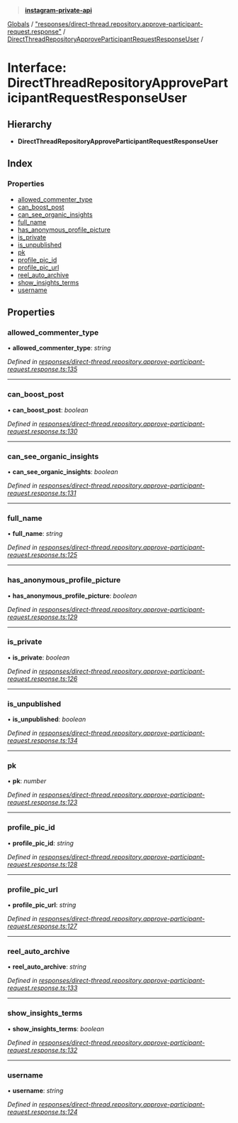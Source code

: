> **[instagram-private-api](../README.md)**

[Globals](../README.md) / ["responses/direct-thread.repository.approve-participant-request.response"](../modules/_responses_direct_thread_repository_approve_participant_request_response_.md) / [DirectThreadRepositoryApproveParticipantRequestResponseUser](_responses_direct_thread_repository_approve_participant_request_response_.directthreadrepositoryapproveparticipantrequestresponseuser.md) /

# Interface: DirectThreadRepositoryApproveParticipantRequestResponseUser

## Hierarchy

* **DirectThreadRepositoryApproveParticipantRequestResponseUser**

## Index

### Properties

* [allowed_commenter_type](_responses_direct_thread_repository_approve_participant_request_response_.directthreadrepositoryapproveparticipantrequestresponseuser.md#allowed_commenter_type)
* [can_boost_post](_responses_direct_thread_repository_approve_participant_request_response_.directthreadrepositoryapproveparticipantrequestresponseuser.md#can_boost_post)
* [can_see_organic_insights](_responses_direct_thread_repository_approve_participant_request_response_.directthreadrepositoryapproveparticipantrequestresponseuser.md#can_see_organic_insights)
* [full_name](_responses_direct_thread_repository_approve_participant_request_response_.directthreadrepositoryapproveparticipantrequestresponseuser.md#full_name)
* [has_anonymous_profile_picture](_responses_direct_thread_repository_approve_participant_request_response_.directthreadrepositoryapproveparticipantrequestresponseuser.md#has_anonymous_profile_picture)
* [is_private](_responses_direct_thread_repository_approve_participant_request_response_.directthreadrepositoryapproveparticipantrequestresponseuser.md#is_private)
* [is_unpublished](_responses_direct_thread_repository_approve_participant_request_response_.directthreadrepositoryapproveparticipantrequestresponseuser.md#is_unpublished)
* [pk](_responses_direct_thread_repository_approve_participant_request_response_.directthreadrepositoryapproveparticipantrequestresponseuser.md#pk)
* [profile_pic_id](_responses_direct_thread_repository_approve_participant_request_response_.directthreadrepositoryapproveparticipantrequestresponseuser.md#profile_pic_id)
* [profile_pic_url](_responses_direct_thread_repository_approve_participant_request_response_.directthreadrepositoryapproveparticipantrequestresponseuser.md#profile_pic_url)
* [reel_auto_archive](_responses_direct_thread_repository_approve_participant_request_response_.directthreadrepositoryapproveparticipantrequestresponseuser.md#reel_auto_archive)
* [show_insights_terms](_responses_direct_thread_repository_approve_participant_request_response_.directthreadrepositoryapproveparticipantrequestresponseuser.md#show_insights_terms)
* [username](_responses_direct_thread_repository_approve_participant_request_response_.directthreadrepositoryapproveparticipantrequestresponseuser.md#username)

## Properties

###  allowed_commenter_type

• **allowed_commenter_type**: *string*

*Defined in [responses/direct-thread.repository.approve-participant-request.response.ts:135](https://github.com/dilame/instagram-private-api/blob/3e16058/src/responses/direct-thread.repository.approve-participant-request.response.ts#L135)*

___

###  can_boost_post

• **can_boost_post**: *boolean*

*Defined in [responses/direct-thread.repository.approve-participant-request.response.ts:130](https://github.com/dilame/instagram-private-api/blob/3e16058/src/responses/direct-thread.repository.approve-participant-request.response.ts#L130)*

___

###  can_see_organic_insights

• **can_see_organic_insights**: *boolean*

*Defined in [responses/direct-thread.repository.approve-participant-request.response.ts:131](https://github.com/dilame/instagram-private-api/blob/3e16058/src/responses/direct-thread.repository.approve-participant-request.response.ts#L131)*

___

###  full_name

• **full_name**: *string*

*Defined in [responses/direct-thread.repository.approve-participant-request.response.ts:125](https://github.com/dilame/instagram-private-api/blob/3e16058/src/responses/direct-thread.repository.approve-participant-request.response.ts#L125)*

___

###  has_anonymous_profile_picture

• **has_anonymous_profile_picture**: *boolean*

*Defined in [responses/direct-thread.repository.approve-participant-request.response.ts:129](https://github.com/dilame/instagram-private-api/blob/3e16058/src/responses/direct-thread.repository.approve-participant-request.response.ts#L129)*

___

###  is_private

• **is_private**: *boolean*

*Defined in [responses/direct-thread.repository.approve-participant-request.response.ts:126](https://github.com/dilame/instagram-private-api/blob/3e16058/src/responses/direct-thread.repository.approve-participant-request.response.ts#L126)*

___

###  is_unpublished

• **is_unpublished**: *boolean*

*Defined in [responses/direct-thread.repository.approve-participant-request.response.ts:134](https://github.com/dilame/instagram-private-api/blob/3e16058/src/responses/direct-thread.repository.approve-participant-request.response.ts#L134)*

___

###  pk

• **pk**: *number*

*Defined in [responses/direct-thread.repository.approve-participant-request.response.ts:123](https://github.com/dilame/instagram-private-api/blob/3e16058/src/responses/direct-thread.repository.approve-participant-request.response.ts#L123)*

___

###  profile_pic_id

• **profile_pic_id**: *string*

*Defined in [responses/direct-thread.repository.approve-participant-request.response.ts:128](https://github.com/dilame/instagram-private-api/blob/3e16058/src/responses/direct-thread.repository.approve-participant-request.response.ts#L128)*

___

###  profile_pic_url

• **profile_pic_url**: *string*

*Defined in [responses/direct-thread.repository.approve-participant-request.response.ts:127](https://github.com/dilame/instagram-private-api/blob/3e16058/src/responses/direct-thread.repository.approve-participant-request.response.ts#L127)*

___

###  reel_auto_archive

• **reel_auto_archive**: *string*

*Defined in [responses/direct-thread.repository.approve-participant-request.response.ts:133](https://github.com/dilame/instagram-private-api/blob/3e16058/src/responses/direct-thread.repository.approve-participant-request.response.ts#L133)*

___

###  show_insights_terms

• **show_insights_terms**: *boolean*

*Defined in [responses/direct-thread.repository.approve-participant-request.response.ts:132](https://github.com/dilame/instagram-private-api/blob/3e16058/src/responses/direct-thread.repository.approve-participant-request.response.ts#L132)*

___

###  username

• **username**: *string*

*Defined in [responses/direct-thread.repository.approve-participant-request.response.ts:124](https://github.com/dilame/instagram-private-api/blob/3e16058/src/responses/direct-thread.repository.approve-participant-request.response.ts#L124)*